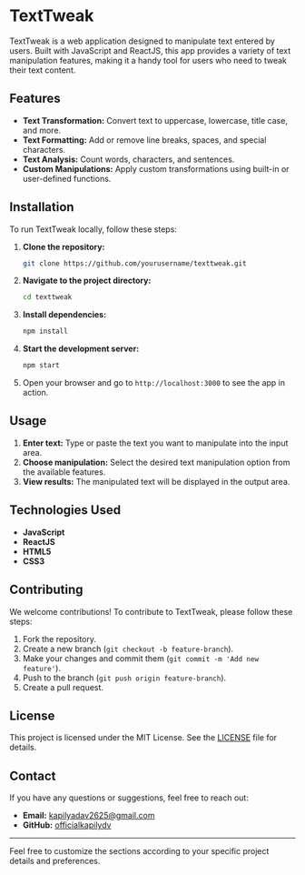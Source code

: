 # TextTweak

TextTweak is a web application designed to manipulate text entered by users. Built with JavaScript and ReactJS, this app provides a variety of text manipulation features, making it a handy tool for users who need to tweak their text content.

## Features

- **Text Transformation:** Convert text to uppercase, lowercase, title case, and more.
- **Text Formatting:** Add or remove line breaks, spaces, and special characters.
- **Text Analysis:** Count words, characters, and sentences.
- **Custom Manipulations:** Apply custom transformations using built-in or user-defined functions.

## Installation

To run TextTweak locally, follow these steps:

1. **Clone the repository:**
   ```bash
   git clone https://github.com/yourusername/texttweak.git
   ```

2. **Navigate to the project directory:**
   ```bash
   cd texttweak
   ```

3. **Install dependencies:**
   ```bash
   npm install
   ```

4. **Start the development server:**
   ```bash
   npm start
   ```

5. Open your browser and go to `http://localhost:3000` to see the app in action.

## Usage

1. **Enter text:** Type or paste the text you want to manipulate into the input area.
2. **Choose manipulation:** Select the desired text manipulation option from the available features.
3. **View results:** The manipulated text will be displayed in the output area.

## Technologies Used

- **JavaScript**
- **ReactJS**
- **HTML5**
- **CSS3**

## Contributing

We welcome contributions! To contribute to TextTweak, please follow these steps:

1. Fork the repository.
2. Create a new branch (`git checkout -b feature-branch`).
3. Make your changes and commit them (`git commit -m 'Add new feature'`).
4. Push to the branch (`git push origin feature-branch`).
5. Create a pull request.

## License

This project is licensed under the MIT License. See the [LICENSE](LICENSE) file for details.

## Contact

If you have any questions or suggestions, feel free to reach out:

- **Email:** kapilyadav2625@gmail.com
- **GitHub:** [officialkapilydv](https://github.com/officialkapilydv)

---

Feel free to customize the sections according to your specific project details and preferences.
